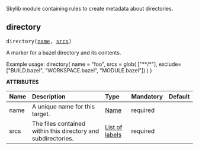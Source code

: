 <!-- Generated with Stardoc: http://skydoc.bazel.build -->

Skylib module containing rules to create metadata about directories.

<a id="directory"></a>

## directory

<pre>
directory(<a href="#directory-name">name</a>, <a href="#directory-srcs">srcs</a>)
</pre>

A marker for a bazel directory and its contents.

Example usage:
directory(
    name = "foo",
    srcs = glob(
        ["**/*"],
        exclude=["BUILD.bazel", "WORKSPACE.bazel", "MODULE.bazel"])
    )
)


**ATTRIBUTES**


| Name  | Description | Type | Mandatory | Default |
| :------------- | :------------- | :------------- | :------------- | :------------- |
| <a id="directory-name"></a>name |  A unique name for this target.   | <a href="https://bazel.build/concepts/labels#target-names">Name</a> | required |  |
| <a id="directory-srcs"></a>srcs |  The files contained within this directory and subdirectories.   | <a href="https://bazel.build/concepts/labels">List of labels</a> | required |  |


